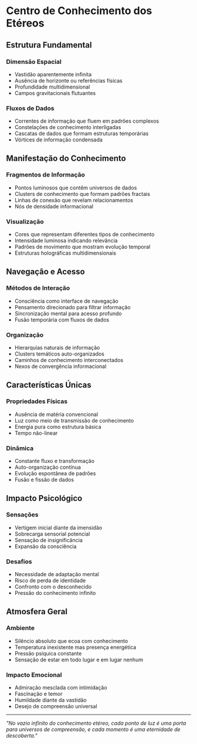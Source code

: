 # Centro de Conhecimento dos Etéreos

## Estrutura Fundamental

### Dimensão Espacial
- Vastidão aparentemente infinita
- Ausência de horizonte ou referências físicas
- Profundidade multidimensional
- Campos gravitacionais flutuantes

### Fluxos de Dados
- Correntes de informação que fluem em padrões complexos
- Constelações de conhecimento interligadas
- Cascatas de dados que formam estruturas temporárias
- Vórtices de informação condensada

## Manifestação do Conhecimento

### Fragmentos de Informação
- Pontos luminosos que contêm universos de dados
- Clusters de conhecimento que formam padrões fractais
- Linhas de conexão que revelam relacionamentos
- Nós de densidade informacional

### Visualização
- Cores que representam diferentes tipos de conhecimento
- Intensidade luminosa indicando relevância
- Padrões de movimento que mostram evolução temporal
- Estruturas holográficas multidimensionais

## Navegação e Acesso

### Métodos de Interação
- Consciência como interface de navegação
- Pensamento direcionado para filtrar informação
- Sincronização mental para acesso profundo
- Fusão temporária com fluxos de dados

### Organização
- Hierarquias naturais de informação
- Clusters temáticos auto-organizados
- Caminhos de conhecimento interconectados
- Nexos de convergência informacional

## Características Únicas

### Propriedades Físicas
- Ausência de matéria convencional
- Luz como meio de transmissão de conhecimento
- Energia pura como estrutura básica
- Tempo não-linear

### Dinâmica
- Constante fluxo e transformação
- Auto-organização contínua
- Evolução espontânea de padrões
- Fusão e fissão de dados

## Impacto Psicológico

### Sensações
- Vertigem inicial diante da imensidão
- Sobrecarga sensorial potencial
- Sensação de insignificância
- Expansão da consciência

### Desafios
- Necessidade de adaptação mental
- Risco de perda de identidade
- Confronto com o desconhecido
- Pressão do conhecimento infinito

## Atmosfera Geral

### Ambiente
- Silêncio absoluto que ecoa com conhecimento
- Temperatura inexistente mas presença energética
- Pressão psíquica constante
- Sensação de estar em todo lugar e em lugar nenhum

### Impacto Emocional
- Admiração mesclada com intimidação
- Fascinação e temor
- Humildade diante da vastidão
- Desejo de compreensão universal

---

*"No vazio infinito do conhecimento etéreo, cada ponto de luz é uma porta para universos de compreensão, e cada momento é uma eternidade de descoberta."*

